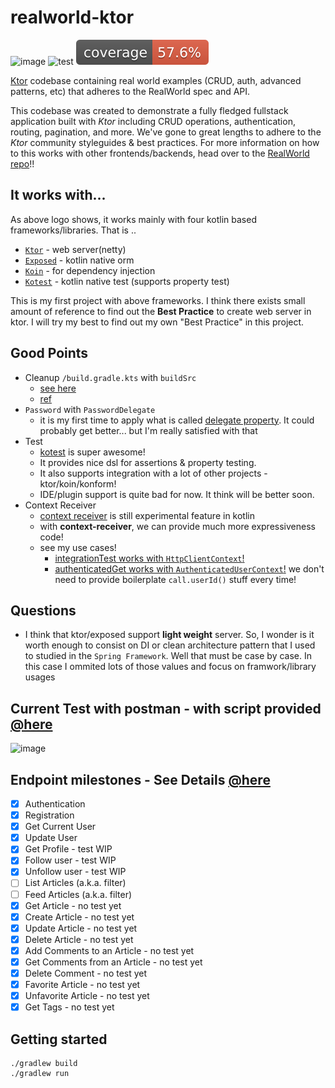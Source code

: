 # realworld-ktor

![image](https://user-images.githubusercontent.com/67302707/227979583-09b2cddc-23a0-4c4c-aa14-0240f6553dff.png)
![test](https://github.com/ndy2/realworld-ktor/actions/workflows/test.yml/badge.svg)
![Coverage](.github/badges/jacoco.svg)


[Ktor](https://ktor.io/) codebase containing real world examples (CRUD, auth, advanced patterns, etc) that adheres to the RealWorld spec and API.

This codebase was created to demonstrate a fully fledged fullstack application built with *Ktor* including CRUD operations, authentication, routing, pagination, and more.
We've gone to great lengths to adhere to the *Ktor* community styleguides & best practices.
For more information on how to this works with other frontends/backends, head over to the [RealWorld repo](https://github.com/gothinkster/realworld)!!

## It works with...
As above logo shows, it works mainly with four kotlin based frameworks/libraries. That is ..

- [`Ktor`](https://ktor.io/) - web server(netty)
- [`Exposed`](https://github.com/JetBrains/Exposed) - kotlin native orm
- [`Koin`](https://insert-koin.io/) - for dependency injection
- [`Kotest`](https://kotest.io/) - kotlin native test (supports property test)

This is my first project with above frameworks. I think there exists small amount of reference to find out the **Best Practice** to create web server in ktor. 
I will try my best to find out my own "Best Practice" in this project.

## Good Points
- Cleanup `/build.gradle.kts` with `buildSrc`
  - [see here](https://github.com/ndy2/realworld-ktor/tree/main/buildSrc)
  - [ref](https://docs.gradle.org/current/userguide/organizing_gradle_projects.html#sec:build_sources)
- `Password` with `PasswordDelegate`
  - it is my first time to apply what is called [delegate property](https://kotlinlang.org/docs/delegated-properties.html). 
  It could probably get better... but I'm really satisfied with that
- Test
  - [kotest](https://kotest.io/) is super awesome!
  - It provides nice dsl for assertions & property testing.
  - It also supports integration with a lot of other projects - ktor/koin/konform!
  - IDE/plugin support is quite bad for now. It think will be better soon.
- Context Receiver
  - [context receiver](https://youtu.be/GISPalIVdQY) is still experimental feature in kotlin
  - with **context-receiver**, we can provide much more expressiveness code!
  - see my use cases!
    - [integrationTest works with `HttpClientContext`!](https://github.com/ndy2/realworld-ktor/blob/main/src/test/kotlin/ndy/test/util/ApplicationTestScopeUtil.kt)
    - [authenticatedGet works with `AuthenticatedUserContext`!](https://github.com/ndy2/realworld-ktor/blob/main/src/main/kotlin/ndy/util/RouteUtils.kt#L37) we don't need to provide boilerplate `call.userId()` stuff every time!

## Questions
- I think that ktor/exposed support **light weight** server. So, I wonder is it worth enough to consist on DI or clean architecture pattern 
that I used to studied in the `Spring Framework`. Well that must be case by case. In this case I ommited lots of those values and focus on framwork/library usages

## Current Test with postman - with script provided [@here](https://github.com/gothinkster/realworld/tree/main/api)
![image](https://user-images.githubusercontent.com/67302707/229202700-d52d39ce-80ca-4d63-ac23-d1b52aeb28f0.png)

## Endpoint milestones - See Details [@here](https://realworld-docs.netlify.app/docs/specs/backend-specs/endpoints)
- [x] Authentication
- [x] Registration
- [x] Get Current User
- [x] Update User
- [x] Get Profile - test WIP
- [x] Follow user - test WIP
- [x] Unfollow user - test WIP
- [ ] List Articles (a.k.a. filter)
- [ ] Feed Articles (a.k.a. filter)
- [x] Get Article - no test yet
- [x] Create Article - no test yet
- [x] Update Article - no test yet
- [x] Delete Article - no test yet
- [X] Add Comments to an Article - no test yet
- [x] Get Comments from an Article - no test yet
- [x] Delete Comment - no test yet
- [x] Favorite Article - no test yet
- [x] Unfavorite Article - no test yet
- [x] Get Tags - no test yet

## Getting started

```
./gradlew build
./gradlew run
```
